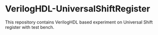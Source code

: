 # VerilogHDL-UniversalShiftRegister
This repository contains VerilogHDL based experiment on Universal Shift register with test bench.
